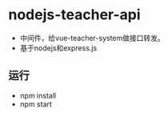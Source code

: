 # nodejs-teacher-api

- 中间件，给vue-teacher-system做接口转发。
- 基于nodejs和express.js

## 运行

- npm install
- npm start